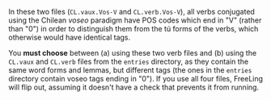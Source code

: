 In these two files (`CL.vaux.Vos-V` and `CL.verb.Vos-V`), all verbs conjugated using the Chilean *voseo* paradigm have POS codes which end in "V" (rather than "0") in order to distinguish them from the tú forms of the verbs, which otherwise would have identical tags.

You **must choose** between (a) using these two verb files and (b) using the `CL.vaux` and `CL.verb` files from the `entries` directory, as they contain the same word forms and lemmas, but different tags (the ones in the `entries` directory contain voseo tags ending in "0"). If you use all four files, FreeLing will flip out, assuming it doesn't have a check that prevents it from running.
